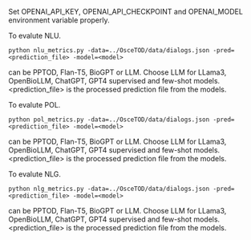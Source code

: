 Set OPENAI_API_KEY, OPENAI_API_CHECKPOINT and OPENAI_MODEL environment variable properly.

To evalute NLU.
```
python nlu_metrics.py -data=../OsceTOD/data/dialogs.json -pred=<prediction_file> -model=<model>
```
<model> can be PPTOD, Flan-T5, BioGPT or LLM. Choose LLM for LLama3, OpenBioLLM, ChatGPT, GPT4 supervised and few-shot models.
<prediction_file> is the processed prediction file from the models.

To evalute POL.
```
python pol_metrics.py -data=../OsceTOD/data/dialogs.json -pred=<prediction_file> -model=<model>
```
<model> can be PPTOD, Flan-T5, BioGPT or LLM. Choose LLM for LLama3, OpenBioLLM, ChatGPT, GPT4 supervised and few-shot models.
<prediction_file> is the processed prediction file from the models.

To evalute NLG.
```
python nlg_metrics.py -data=../OsceTOD/data/dialogs.json -pred=<prediction_file> -model=<model>
```
<model> can be PPTOD, Flan-T5, BioGPT or LLM. Choose LLM for LLama3, OpenBioLLM, ChatGPT, GPT4 supervised and few-shot models.
<prediction_file> is the processed prediction file from the models.
